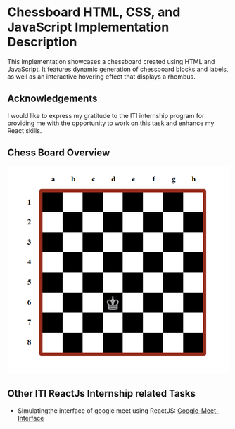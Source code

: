 # Chessboard HTML, CSS, and JavaScript Implementation Description

This implementation showcases a chessboard created using HTML and JavaScript. It features dynamic generation of chessboard blocks and labels, as well as an interactive hovering effect that displays a rhombus.

## Acknowledgements
I would like to express my gratitude to the ITI internship program for providing me with the opportunity to work on this task and enhance my React skills.

## Chess Board Overview

![Chessboard](./assets/images/ChessBoardOverview.png)

## Other ITI ReactJs Internship related Tasks

- Simulatingthe interface of google meet using ReactJS: [Google-Meet-Interface](https://github.com/AhmedMaherElSaeidi/Google-Meet-Interface)
